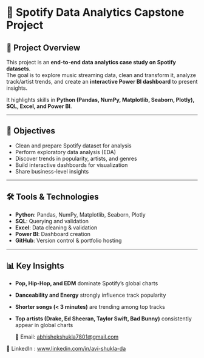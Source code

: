 
# 🎵 Spotify Data Analytics Capstone Project  

## 📌 Project Overview  
This project is an **end-to-end data analytics case study on Spotify datasets**.  
The goal is to explore music streaming data, clean and transform it, analyze track/artist trends, and create an **interactive Power BI dashboard** to present insights.  

It highlights skills in **Python (Pandas, NumPy, Matplotlib, Seaborn, Plotly), SQL, Excel, and Power BI**.  

---

## 🎯 Objectives  
- Clean and prepare Spotify dataset for analysis  
- Perform exploratory data analysis (EDA)  
- Discover trends in popularity, artists, and genres  
- Build interactive dashboards for visualization  
- Share business-level insights  

---


## 🛠️ Tools & Technologies  
- **Python**: Pandas, NumPy, Matplotlib, Seaborn, Plotly  
- **SQL**: Querying and validation  
- **Excel**: Data cleaning & validation  
- **Power BI**: Dashboard creation  
- **GitHub**: Version control & portfolio hosting  

---

## 📊 Key Insights  
- **Pop, Hip-Hop, and EDM** dominate Spotify’s global charts  
- **Danceability and Energy** strongly influence track popularity  
- **Shorter songs (< 3 minutes)** are trending among top tracks  
- **Top artists (Drake, Ed Sheeran, Taylor Swift, Bad Bunny)** consistently appear in global charts

  📧 Email: abhishekshukla7801@gmail.com

🔗 LinkedIn : www.linkedin.com/in/avi-shukla-da
